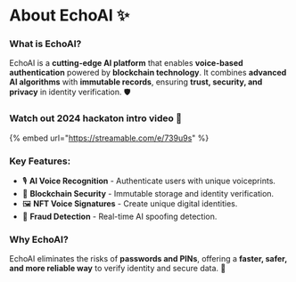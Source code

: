 # About EchoAI ✨

### **What is EchoAI?**
EchoAI is a **cutting-edge AI platform** that enables **voice-based authentication** powered by **blockchain technology**. It combines **advanced AI algorithms** with **immutable records**, ensuring **trust, security, and privacy** in identity verification. 🛡️

### **Watch out 2024 hackaton intro video 🎥**
{% embed url="https://streamable.com/e/739u9s" %}

### **Key Features:**
- 🎙️ **AI Voice Recognition** - Authenticate users with unique voiceprints.
- 🔗 **Blockchain Security** - Immutable storage and identity verification.
- 🖼️ **NFT Voice Signatures** - Create unique digital identities.
- 🚫 **Fraud Detection** - Real-time AI spoofing detection.

### **Why EchoAI?**
EchoAI eliminates the risks of **passwords and PINs**, offering a **faster, safer, and more reliable way** to verify identity and secure data. 🚀

